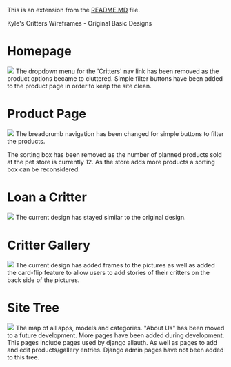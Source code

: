 
This is an extension from the [README.MD](README.md) file.

Kyle's Critters Wireframes - Original Basic Designs

# Homepage
<img src="https://res.cloudinary.com/chickpeas/image/upload/v1601501685/kyles_critters/wireframes/New_Wireframe_2_wgboio.png">
The dropdown menu for the 'Critters' nav link has been removed as the product options became to cluttered. Simple filter buttons have been added to the product page in order to keep the site clean. 

# Product Page
<img src="https://res.cloudinary.com/chickpeas/image/upload/v1601501685/kyles_critters/wireframes/New_Wireframe_2_copy_lwhncj.png">
The breadcrumb navigation has been changed for simple buttons to filter the products. 

The sorting box has been removed as the number of planned products sold at the pet store is currently 12. As the store adds more products a sorting box can be reconsidered.

# Loan a Critter
<img src="https://res.cloudinary.com/chickpeas/image/upload/v1601501685/kyles_critters/wireframes/New_Wireframe_2_copy_2_o9dzig.png">
The current design has stayed similar to the original design.

# Critter Gallery
<img src="https://res.cloudinary.com/chickpeas/image/upload/v1601501685/kyles_critters/wireframes/New_Wireframe_2_copy_3_rrccho.png">
The current design has added frames to the pictures as well as added the card-flip feature to allow users to add stories of their critters on the back side of the pictures.

# Site Tree
<img src="https://res.cloudinary.com/chickpeas/image/upload/v1601501685/kyles_critters/wireframes/New_Wireframe_1_rbg3sh.png">
The map of all apps, models and categories. "About Us" has been moved to a future development. More pages have been added during development. This pages include pages used by django allauth. As well as pages to add and edit products/gallery entries. Django admin pages have not been added to this tree.
